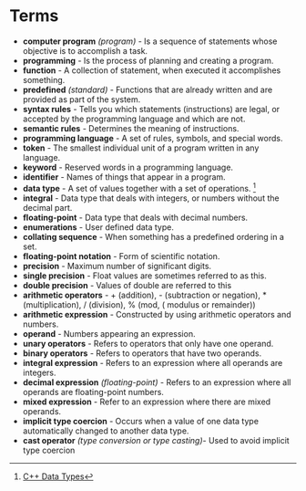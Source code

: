 # Terms

- **computer program** *(program)* - Is a sequence of statements whose objective is to accomplish a task.
- **programming** - Is the process of planning and creating a program.
- **function** - A collection of statement, when executed it accomplishes something.
- **predefined** *(standard)* - Functions that are already written and are provided as part of the system.
- **syntax rules** - Tells you which statements (instructions) are legal, or accepted by the programming language and
  which are not.
- **semantic rules** - Determines the meaning of instructions.
- **programming language** - A set of rules, symbols, and special words.
- **token** - The smallest individual unit of a program written in any language.
- **keyword** - Reserved words in a programming language.
- **identifier** - Names of things that appear in a program.
- **data type** - A set of values together with a set of operations. [^1]
- **integral** - Data type that deals with integers, or numbers without the decimal part.
- **floating-point** - Data type that deals with decimal numbers.
- **enumerations** - User defined data type.
- **collating sequence** - When something has a predefined ordering in a set.
- **floating-point notation** - Form of scientific notation.
- **precision** - Maximum number of significant digits.
- **single precision** - Float values are sometimes referred to as this.
- **double precision** - Values of double are referred to this
- **arithmetic operators** - + (addition), - (subtraction or negation), * (multiplication), / (division), % (mod, (
  modulus or remainder))
- **arithmetic expression** - Constructed by using arithmetic operators and numbers.
- **operand** - Numbers appearing an expression.
- **unary operators** - Refers to operators that only have one operand.
- **binary operators** - Refers to operators that have two operands.
- **integral expression** - Refers to an expression where all operands are integers.
- **decimal expression** *(floating-point)* - Refers to an expression where all operands are floating-point numbers.
- **mixed expression** - Refer to an expression where there are mixed operands.
- **implicit type coercion** - Occurs when a value of one data type automatically changed to another data type.
- **cast operator** *(type conversion or type casting)*- Used to avoid implicit type coercion


[^1]: [C++ Data Types](Diagrams/CPlusPlus-Data-Types.png)